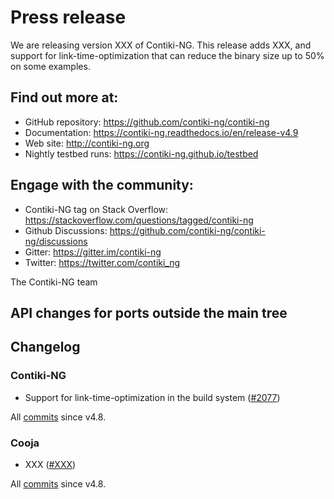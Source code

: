 # Press release

We are releasing version XXX of Contiki-NG. This release adds XXX, and support
for link-time-optimization that can reduce the binary size up to 50% on some
examples.

## Find out more at:

* GitHub repository: https://github.com/contiki-ng/contiki-ng
* Documentation: https://contiki-ng.readthedocs.io/en/release-v4.9
* Web site: http://contiki-ng.org
* Nightly testbed runs: https://contiki-ng.github.io/testbed

## Engage with the community:

* Contiki-NG tag on Stack Overflow: https://stackoverflow.com/questions/tagged/contiki-ng
* Github Discussions: https://github.com/contiki-ng/contiki-ng/discussions
* Gitter: https://gitter.im/contiki-ng
* Twitter: https://twitter.com/contiki_ng

The Contiki-NG team

## API changes for ports outside the main tree


## Changelog

### Contiki-NG

* Support for link-time-optimization in the build system ([#2077](https://github.com/contiki-ng/contiki-ng/pull/2077))

All [commits](https://github.com/contiki-ng/contiki-ng/compare/release/v4.8...develop) since v4.8.

### Cooja

* XXX ([#XXX](https://github.com/contiki-ng/cooja/pull/XXX))

All [commits](https://github.com/contiki-ng/cooja/compare/630e719d01d3...master) since v4.8.
